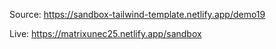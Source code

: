 Source: https://sandbox-tailwind-template.netlify.app/demo19

Live: https://matrixunec25.netlify.app/sandbox